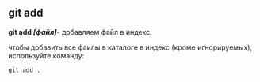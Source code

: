 ## git add

**git add *[файл]***- добавляем файл в индекс.

чтобы добавить все фаилы в каталоге в индекс (кроме игнорируемых), используйте команду: 

`git add .`  